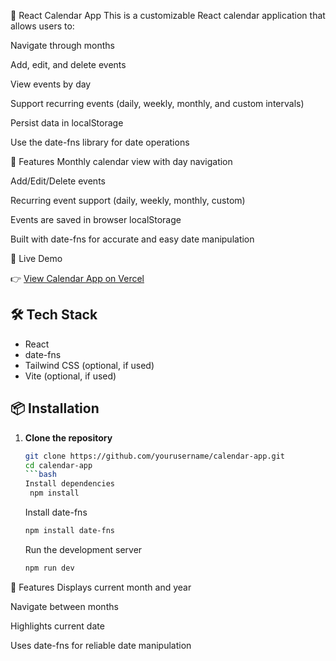 📅 React Calendar App
   This is a customizable React calendar application that allows users to:
   
   Navigate through months
   
   Add, edit, and delete events
   
   View events by day
   
   Support recurring events (daily, weekly, monthly, and custom intervals)
   
   Persist data in localStorage
   
   Use the date-fns library for date operations
   
🚀 Features
   Monthly calendar view with day navigation
   
   Add/Edit/Delete events
         
   Recurring event support (daily, weekly, monthly, custom)
         
   Events are saved in browser localStorage
         
   Built with date-fns for accurate and easy date manipulation

🚀 Live Demo

👉 [View Calendar App on Vercel](https://calendar-event-one.vercel.app/)

## 🛠 Tech Stack

- React
- date-fns
- Tailwind CSS (optional, if used)
- Vite (optional, if used)

## 📦 Installation

1. **Clone the repository**  
   ```bash
   git clone https://github.com/yourusername/calendar-app.git
   cd calendar-app
   ```bash
   Install dependencies
    npm install
   ```
   Install date-fns
   ```bash
   npm install date-fns
   ```
   Run the development server
   ```bash
   npm run dev
   ```

🧩 Features
Displays current month and year

Navigate between months

Highlights current date

Uses date-fns for reliable date manipulation



